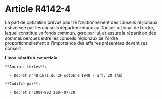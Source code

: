 # Article R4142-4

La part de cotisation prévue pour le fonctionnement des conseils régionaux est versée par les conseils départementaux au
Conseil national de l'ordre, lequel constitue un fonds commun, géré par lui, et assure la répartition des sommes perçues
entre les conseils régionaux de l'ordre proportionnellement à l'importance des affaires présentées devant ces conseils.

**Liens relatifs à cet article**

	**Anciens textes**:

	  - Décret n°48-1671 du 26 octobre 1948 - art. 20 (Ab)

	**Codifié par**:

	  - Décret n°2004-802 2004-07-29

